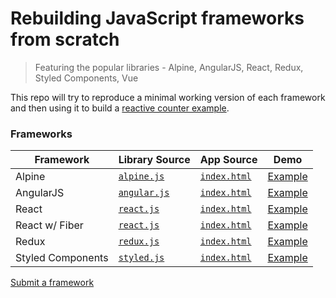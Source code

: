# Rebuilding JavaScript frameworks from scratch

> Featuring the popular libraries - Alpine, AngularJS, React, Redux, Styled Components, Vue

This repo will try to reproduce a minimal working version of each framework and then using it to build a [reactive counter example](https://webcomponents.dev/blog/all-the-ways-to-make-a-web-component/).

### Frameworks

| Framework         | Library Source                               | App Source                                     | Demo                                                                |
| ----------------- | -------------------------------------------- | ---------------------------------------------- | ------------------------------------------------------------------- |
| Alpine            | [`alpine.js`](./alpine/alpine.js)            | [`index.html`](./alpine/index.html)            | [Example](https://tehkaiyu.github.io/frameworks/alpine/)            |
| AngularJS         | [`angular.js`](./angularjs/angularjs.js)     | [`index.html`](./angularjs/index.html)         | [Example](https://tehkaiyu.github.io/frameworks/angularjs/)         |
| React             | [`react.js`](./react/react.js)               | [`index.html`](./react/index.html)             | [Example](https://tehkaiyu.github.io/frameworks/react/)             |
| React w/ Fiber    | [`react.js`](./react-fiber/react.js)         | [`index.html`](./react-fiber/index.html)       | [Example](https://tehkaiyu.github.io/frameworks/react-fiber/)       |
| Redux             | [`redux.js`](./redux/redux.js)               | [`index.html`](./redux/index.html)             | [Example](https://tehkaiyu.github.io/frameworks/redux/)             |
| Styled Components | [`styled.js`](./styled-components/styled.js) | [`index.html`](./styled-components/index.html) | [Example](https://tehkaiyu.github.io/frameworks/styled-components/) |

[Submit a framework](https://github.com/tehkaiyu/build-your-own-javascript-x/issues/new)
